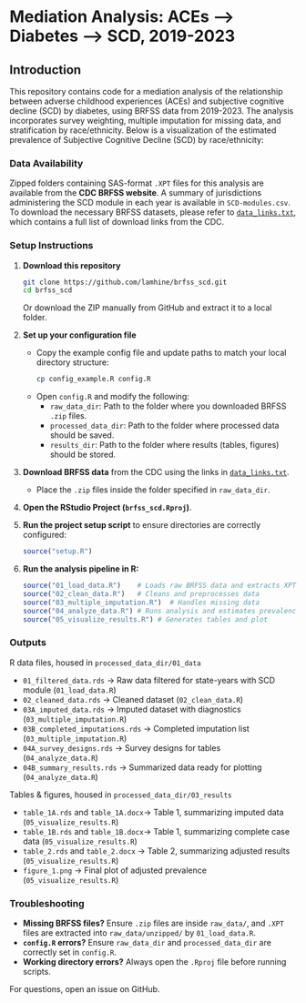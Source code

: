 # Mediation Analysis: ACEs --> Diabetes --> SCD, 2019-2023

## Introduction

This repository contains code for a mediation analysis of the relationship between adverse childhood experiences (ACEs) and subjective cognitive decline (SCD) by diabetes, using BRFSS data from 2019-2023. The analysis incorporates survey weighting, multiple imputation for missing data, and stratification by race/ethnicity. 
Below is a visualization of the estimated prevalence of Subjective Cognitive Decline (SCD) by race/ethnicity:

### **Data Availability**

Zipped folders containing SAS-format `.XPT` files for this analysis are available from the **CDC BRFSS website**. A summary of jurisdictions administering the SCD module in each year is available in `SCD-modules.csv`. To download the necessary BRFSS datasets, please refer to [`data_links.txt`](data_links.txt), which contains a full list of download links from the CDC.

### **Setup Instructions**

1. **Download this repository**
   ```sh
   git clone https://github.com/lamhine/brfss_scd.git
   cd brfss_scd
   ```
   Or download the ZIP manually from GitHub and extract it to a local folder.

2. **Set up your configuration file**  
   - Copy the example config file and update paths to match your local directory structure:
     ```sh
     cp config_example.R config.R
     ```
   - Open `config.R` and modify the following:
     - `raw_data_dir`: Path to the folder where you downloaded BRFSS `.zip` files.
     - `processed_data_dir`: Path to the folder where processed data should be saved.
     - `results_dir`: Path to the folder where results (tables, figures) should be stored.

3. **Download BRFSS data** from the CDC using the links in [`data_links.txt`](data_links.txt).
   - Place the `.zip` files inside the folder specified in `raw_data_dir`.

4. **Open the RStudio Project (`brfss_scd.Rproj`)**.

5. **Run the project setup script** to ensure directories are correctly configured:
   ```r
   source("setup.R")
   ```

6. **Run the analysis pipeline in R:**
   ```r
   source("01_load_data.R")    # Loads raw BRFSS data and extracts XPT files
   source("02_clean_data.R")   # Cleans and preprocesses data
   source("03_multiple_imputation.R")  # Handles missing data
   source("04_analyze_data.R") # Runs analysis and estimates prevalence
   source("05_visualize_results.R") # Generates tables and plot
   ```

### **Outputs**
R data files, housed in `processed_data_dir/01_data`
- `01_filtered_data.rds` → Raw data filtered for state-years with SCD module (`01_load_data.R`)
- `02_cleaned_data.rds` → Cleaned dataset (`02_clean_data.R`)
- `03A_imputed_data.rds` → Imputed dataset with diagnostics (`03_multiple_imputation.R`)
- `03B_completed_imputations.rds` → Completed imputation list (`03_multiple_imputation.R`)
- `04A_survey_designs.rds` → Survey designs for tables (`04_analyze_data.R`)
- `04B_summary_results.rds` → Summarized data ready for plotting (`04_analyze_data.R`)

Tables & figures, housed in `processed_data_dir/03_results`
- `table_1A.rds` and `table_1A.docx`→ Table 1, summarizing imputed data (`05_visualize_results.R`)
- `table_1B.rds` and `table_1B.docx`→ Table 1, summarizing complete case data (`05_visualize_results.R`)
- `table_2.rds` and `table_2.docx` → Table 2, summarizing adjusted results (`05_visualize_results.R`)
- `figure_1.png` → Final plot of adjusted prevalence (`05_visualize_results.R`)

### **Troubleshooting**
- **Missing BRFSS files?** Ensure `.zip` files are inside `raw_data/`, and `.XPT` files are extracted into `raw_data/unzipped/` by `01_load_data.R`.
- **`config.R` errors?** Ensure `raw_data_dir` and `processed_data_dir` are correctly set in `config.R`.
- **Working directory errors?** Always open the `.Rproj` file before running scripts.

For questions, open an issue on GitHub.
